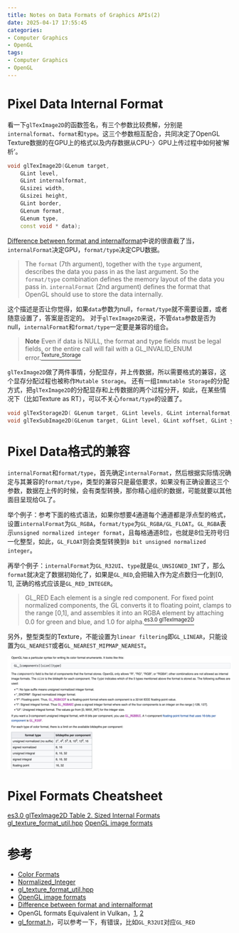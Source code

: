 ```yaml
---
title: Notes on Data Formats of Graphics APIs(2)
date: 2025-04-17 17:55:45
categories:
- Computer Graphics
- OpenGL
tags: 
- Computer Graphics
- OpenGL
---
```


# Pixel Data Internal Format
看一下`glTexImage2D`的函数签名，有三个参数比较费解，分别是`internalformat`、`format`和`type`。这三个参数相互配合，共同决定了OpenGL Texture数据的在GPU上的格式以及内存数据从CPU-〉GPU上传过程中如何被‘解析’。
``` c++
void glTexImage2D(GLenum target,
 	GLint level,
 	GLint internalformat,
 	GLsizei width,
 	GLsizei height,
 	GLint border,
 	GLenum format,
 	GLenum type,
 	const void * data);
```
[Difference between format and internalformat](https://stackoverflow.com/questions/34497195/difference-between-format-and-internalformat)中说的很直截了当，`internalFormat`决定GPU，`format/type`决定CPU数据。
> The `format` (7th argument), together with the `type` argument, describes the data you pass in as the last argument. So the `format/type` combination defines the memory layout of the data you pass in.
> `internalFormat` (2nd argument) defines the format that OpenGL should use to store the data internally.


这个描述是否让你觉得，如果`data`参数为null，`format/type`就不需要设置，或者随意设置了，答案是否定的。 对于`glTexImage2D`来说，不管`data`参数是否为null，`internalFormat`和`format/type`一定要是兼容的组合。

> **Note** Even if data is NULL, the format and type fields must be legal fields, or the entire call will fail with a GL_INVALID_ENUM error.[<sup>Texture_Storage</sup>](https://www.khronos.org/opengl/wiki/Texture_Storage)


`glTexImage2D`做了两件事情，分配显存，并上传数据，所以需要格式的兼容，这个显存分配过程也被称作`Mutable Storage`。 还有一组`Immutable Storage`的分配方式，把`glTexImage2D`的分配显存和上传数据的两个过程分开，如此，在某些情况下（比如Texture as RT），可以不关心`format/type`的设置了。
``` c++
void glTexStorage2D( GLenum target​, GLint levels​, GLint internalformat​, GLsizei width​, GLsizei height​ );
void glTexSubImage2D(GLenum target​, GLint level​, GLint xoffset​, GLint yoffset​, GLsizei width​, GLsizei height​, GLenum format​, GLenum type​, const GLvoid * data​);
```

# Pixel Data格式的兼容

`internalFormat`和`format/type`，首先确定`internalFormat`，然后根据实际情况确定与其兼容的`format/type`，类型的兼容只是最低要求，如果没有正确设置这三个参数，数据在上传的时候，会有类型转换，那你精心组织的数据，可能就要以其他面目呈现给GL了。

举个例子：参考下面的格式语法，如果你想要4通道每个通道都是浮点型的格式，设置`internalFormat`为`GL_RGBA`，`format/type`为`GL_RGBA/GL_FLOAT`。`GL_RGBA`表示`unsigned normalized integer format`，且每格通道8位，也就是8位无符号归一化整型，如此，`GL_FLOAT`则会类型转换到`8 bit unsigned normalized integer`。

再举个例子：`internalFormat`为`GL_R32UI`、`type`就是`GL_UNSIGNED_INT`了，那么`format`就决定了数据初始化了，如果是`GL_RED`,会把输入作为定点数归一化到[0, 1], 正确的格式应该是`GL_RED_INTEGER`。
> GL_RED
>     Each element is a single red component. For fixed point normalized components, the GL converts it to floating point, clamps to the range [0,1], and assembles it into an RGBA element by attaching 0.0 for green and blue, and 1.0 for alpha.[<sup>es3.0 glTexImage2D</sup>](https://registry.khronos.org/OpenGL-Refpages/es3.0/html/glTexImage2D.xhtml)

另外，整型类型的Texture，不能设置为`linear filtering`即`GL_LINEAR`，只能设置为`GL_NEAREST`或者`GL_NEAREST_MIPMAP_NEAREST`。

![Notes-on-Data-Formats-of-Graphics-APIs/color_format_syntax](../images/Notes-on-Data-Formats-of-Graphics-APIs/color_format_syntax.jpeg)


# Pixel Formats Cheatsheet
[es3.0 glTexImage2D Table 2. Sized Internal Formats](https://registry.khronos.org/OpenGL-Refpages/es3.0/html/glTexImage2D.xhtml)
[gl_texture_format_util.hpp](https://gist.github.com/alexsr/034bb802ae43a1adb0863b735fda0ab9)
[OpenGL image formats](https://gist.github.com/Kos/4739337)


# 参考
- [Color Formats](https://www.khronos.org/opengl/wiki/Image_Format#Color_formats)
- [Normalized_Integer](https://www.khronos.org/opengl/wiki/Normalized_Integer)
- [gl_texture_format_util.hpp](https://gist.github.com/alexsr/034bb802ae43a1adb0863b735fda0ab9)
- [OpenGL image formats](https://gist.github.com/Kos/4739337)
- [Difference between format and internalformat](https://stackoverflow.com/questions/34497195/difference-between-format-and-internalformat)
- OpenGL formats Equivalent in Vulkan，[1](https://chromium.googlesource.com/external/github.com/KhronosGroup/OpenXR-SDK/+/9d9ae386adf791576a839ceb733cc577224b7985/external/include/vulkan/vk_format.h), [2](https://github.com/KhronosGroup/Vulkan-Samples-Deprecated/blob/master/external/include/vulkan/vk_format.h)
- [gl_format.h](https://github.com/KhronosGroup/Vulkan-Samples-Deprecated/blob/master/external/include/GL/gl_format.h)，可以参考一下，有错误，比如`GL_R32UI`对应`GL_RED`
